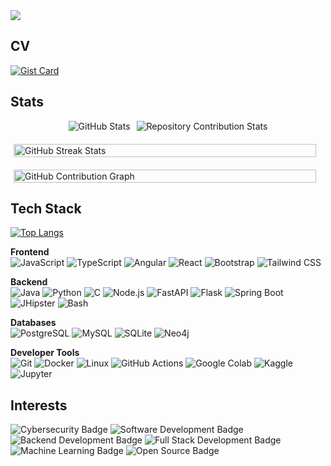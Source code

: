 <div align="left">
  <a href="https://git.io/typing-svg" target="_blank">
    <img src="https://readme-typing-svg.herokuapp.com?font=Fira+Code&weight=600&size=25&duration=2200&pause=200&color=ECB000&multiline=true&width=1000&height=250&lines=%24+whoami;slkarhmn;%24+groups;meng-comp-sci+%7C+backend-dev+%7C+cyber-security+%7C+ai;%24+echo+%24BASED_IN;UK%3ADubai%3AIndia;%24+cat+greeting.txt;thanks+for+visiting+%3A);++++++++++++++++++++" />
  </a>
</div>

## CV
[![Gist Card](https://github-readme-stats-git-master-salikas-projects-2abcb053.vercel.app/api/gist?id=194fd632b99c5ca0fcf9457f2a3065be&title_color=ECB000&text_color=ECB000&icon_colour=ECB000&border_color=ECB000&bg_color=00000000)](https://gist.github.com/slkarhmn/194fd632b99c5ca0fcf9457f2a3065be)

## Stats
<div style="display: flex; align-items: center; justify-content: center; gap: 10px; flex-wrap: wrap; margin-bottom: 20px;">
  <img src="https://github-readme-stats-git-master-salikas-projects-2abcb053.vercel.app/api?username=slkarhmn&show_icons=true&title_color=ECB000&text_color=ECB000&icon_colour=ECB000&hide_border=true&bg_color=00000000&hide_rank=true&count_private=true&include_all_commits=true&hide=stars&custom_title=Overall" alt="GitHub Stats"/>
  <img src="https://github-contributor-stats.vercel.app/api?username=slkarhmn&title_color=ECB000&text_color=ECB000&icon_colour=ECB000&hide_border=true&bg_color=00000000&custom_title=Repository+Contributions" " alt="Repository Contribution Stats"/>
</div>

<div style="display: flex; justify-content: center; margin-bottom: 20px;">
  <img src="https://github-readme-streak-stats-git-main-salikas-projects-2abcb053.vercel.app/api?user=slkarhmn&theme=highcontrast&stroke=ECB000&ring=ECB000&&currStreakLabel=ECB000&fire=ECB000&hide_border=true&background=00000000" alt="GitHub Streak Stats" style="width: 98%; max-width: 800px;" />
</div>

<div style="display: flex; justify-content: center;">
  <img src="https://github-readme-activity-graph.vercel.app/graph?username=slkarhmn&bg_color=00000000&color=ECB000&line=ECB000&point=ECB000&area=true&hide_border=true" alt="GitHub Contribution Graph" style="width: 98%; max-width: 1000px;" />
</div>

## Tech Stack  
[![Top Langs](https://github-readme-stats-git-master-salikas-projects-2abcb053.vercel.app/api/top-langs?username=slkarhmn&langs_count=10&hide=css,html&title_color=ECB000&text_color=FFFFFF&icon_colour=ECB000&hide_border=true&bg_color=00000000)](https://github.com/slkarhmn)

**Frontend**  
![JavaScript](https://img.shields.io/badge/-JavaScript-F7DF1E?style=flat&logo=javascript&logoColor=black) ![TypeScript](https://img.shields.io/badge/-TypeScript-007ACC?style=flat&logo=typescript&logoColor=white) ![Angular](https://img.shields.io/badge/-Angular-DD0031?style=flat&logo=angular&logoColor=white) ![React](https://img.shields.io/badge/-React-61DAFB?style=flat&logo=react&logoColor=black) ![Bootstrap](https://img.shields.io/badge/-Bootstrap-563D7C?style=flat&logo=bootstrap&logoColor=white) ![Tailwind CSS](https://img.shields.io/badge/-Tailwind_CSS-38B2AC?style=flat&logo=tailwind-css&logoColor=white)

**Backend**  
![Java](https://img.shields.io/badge/Java-%23ED8B00?style=flat&logo=java&logoColor=white) ![Python](https://img.shields.io/badge/-Python-3670A0?style=flat&logo=python&logoColor=ffdd54) ![C](https://img.shields.io/badge/-C-00599C?style=flat&logo=c&logoColor=white) ![Node.js](https://img.shields.io/badge/-Node.js-339933?style=flat&logo=nodedotjs&logoColor=white) ![FastAPI](https://img.shields.io/badge/-FastAPI-005571?style=flat&logo=fastapi) ![Flask](https://img.shields.io/badge/-Flask-000000?style=flat&logo=flask&logoColor=white) ![Spring Boot](https://img.shields.io/badge/-SpringBoot-6DB33F?style=flat&logo=springboot&logoColor=white) ![JHipster](https://img.shields.io/badge/-JHipster-333?style=flat&logo=jhipster&logoColor=64D2FF) ![Bash](https://img.shields.io/badge/-Bash-4EAA25?style=flat&logo=gnubash&logoColor=white)

**Databases**  
![PostgreSQL](https://img.shields.io/badge/-Postgres-316192?style=flat&logo=postgresql&logoColor=white) ![MySQL](https://img.shields.io/badge/-MySQL-005C84?style=flat&logo=mysql&logoColor=white) ![SQLite](https://img.shields.io/badge/-SQLite-07405E?style=flat&logo=sqlite&logoColor=white) ![Neo4j](https://img.shields.io/badge/-Neo4j-008CC1?style=flat&logo=neo4j&logoColor=white)

**Developer Tools**  
![Git](https://img.shields.io/badge/-Git-F05032?style=flat&logo=git&logoColor=white) ![Docker](https://img.shields.io/badge/-Docker-2496ED?style=flat&logo=docker&logoColor=white) ![Linux](https://img.shields.io/badge/-Linux-FCC624?style=flat&logo=linux&logoColor=black) ![GitHub Actions](https://img.shields.io/badge/-GitHub_Actions-2088FF?style=flat&logo=githubactions&logoColor=white) ![Google Colab](https://img.shields.io/badge/-Colab-F9AB00?style=flat&logo=googlecolab&logoColor=black) ![Kaggle](https://img.shields.io/badge/-Kaggle-20BEFF?style=flat&logo=kaggle&logoColor=white) ![Jupyter](https://img.shields.io/badge/-Jupyter-F37626?style=flat&logo=jupyter&logoColor=white)

## Interests  
![Cybersecurity Badge](https://img.shields.io/badge/-Cybersecurity-FF4444?style=flat&logoColor=white) ![Software Development Badge](https://img.shields.io/badge/-Software%20Development-FF6600?style=flat&logoColor=white) ![Backend Development Badge](https://img.shields.io/badge/-Backend%20Development-0066CC?style=flat&logoColor=white) ![Full Stack Development Badge](https://img.shields.io/badge/-Full%20Stack%20Development-5C2D91?style=flat&logoColor=white) ![Machine Learning Badge](https://img.shields.io/badge/-Machine%20Learning-01D277?style=flat&logoColor=white) ![Open Source Badge](https://img.shields.io/badge/-Open%20Source-1D7AA6?style=flat&logoColor=white)

